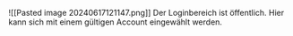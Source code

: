 ![[Pasted image 20240617121147.png]]
Der Loginbereich ist öffentlich. Hier kann sich mit einem gültigen Account eingewählt werden. 
